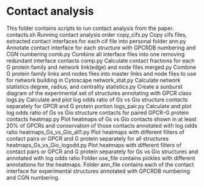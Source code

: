 # Contact analysis 
This folder contains scripts to run contact analysis from the paper.
 contacts.sh
 Running contact analysis order
copy_cifs.py
  Copy cifs files, extracted contact interfaces for each cif file into personal folder
ann.py
  Annotate contact interface for each structure with GPCRDB numbering and CGN numbering
comb.py
   Combine all interface files into one removing redundant interface contacts
comp.py
   Calculate contact fractions for each G protein family and network link(edge) and node files
merged.py
   Combine G protein family links and nodes files into master links and node files to use for network   building in Cytoscape
network_stat.py
   Calculate network statistics degree, radius, and centrality
statistics.py
   Create a sunburst diagram of the experimental set of structures annotating with GPCR class
logs.py
   Calculate and plot log odds ratio of Gs vs Gio structure contacts separately for GPCR and G protein portion
logs_pair.py
   Calculate and plot log odds ratio of Gs vs Gio structure contacts for paired GPCR-G protein contacts
heatmap.py
   Plot heatmaps of Gs vs Gio contacts shown in at least 20% of GPCRs and conservation of those contacts annotated with log odds ratio
heatmaps_Gs_vs_Gio_all1.py
   Plot heatmaps with different filters of contact pairs or GPCR and G protein separately for all structures
heatmaps_Gs_vs_Gio_logodd.py
   Plot heatmaps with different filters of contact pairs or GPCR and G protein separately for Gs vs Gio structures and annotated with log odds ratio
Folder use_file contains pickles with different annotations for the heatmaps. Folder ann_file contains each of the contact interface for experimental structures annotated with GPCRDB numbering and CGN numbering. 


